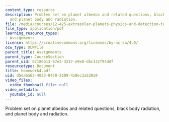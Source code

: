 ```yaml
---
content_type: resource
description: Problem set on planet albedos and related questions, black body radiation,
  and planet body and radiation.
file: /media/courses/12-425-extrasolar-planets-physics-and-detection-techniques-fall-2007/d5da6a63493304702109418ec3a520a9_homework4.pdf
file_type: application/pdf
learning_resource_types:
- Assignments
license: https://creativecommons.org/licenses/by-nc-sa/4.0/
ocw_type: OCWFile
parent_title: Assignments
parent_type: CourseSection
parent_uid: 67186b13-67e2-3217-e9e8-dbc332f94d4f
resourcetype: Document
title: homework4.pdf
uid: d5da6a63-4933-0470-2109-418ec3a520a9
video_files:
  video_thumbnail_file: null
video_metadata:
  youtube_id: null
---
```

Problem set on planet albedos and related questions, black body radiation, and planet body and radiation.